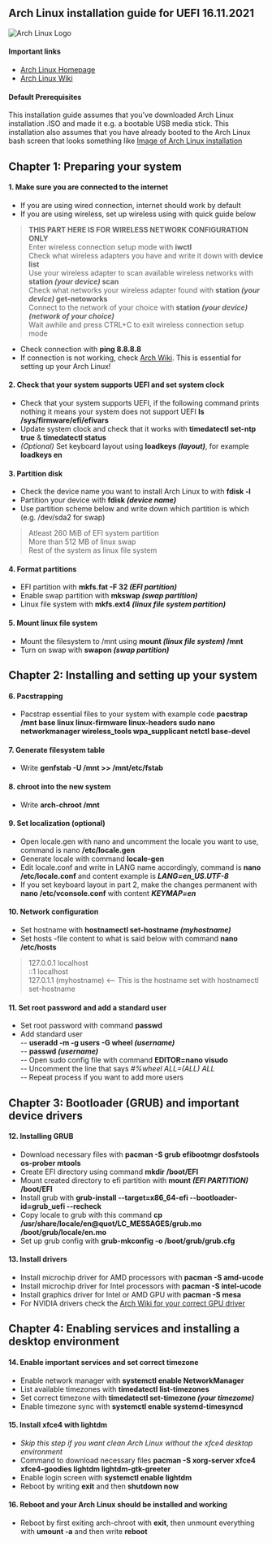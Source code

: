## Arch Linux installation guide for UEFI 16.11.2021
![Arch Linux Logo](https://archlinux.org/static/logos/archlinux-logo-dark-90dpi.ebdee92a15b3.png)  

#### Important links
- [Arch Linux Homepage](https://archlinux.org/ "Arch Linux Homepage")
- [Arch Linux Wiki](https://wiki.archlinux.org/ "Arch Wiki")

#### Default Prerequisites
This installation guide assumes that you've downloaded Arch Linux installation .ISO and made it e.g. a bootable USB media stick. This installation also assumes that you have already booted to the Arch Linux bash screen that looks something like [Image of Arch Linux installation](https://www.lifewire.com/thmb/ZoZhXYbhH8FqeYUzcDBxDoADMgc=/774x0/filters:no_upscale():max_bytes(150000):strip_icc():format(webp)/archlinux1-5bc615bac9e77c005184ea55.jpg "This")

## Chapter 1: Preparing your system
#### 1. Make sure you are connected to the internet
- If you are using wired connection, internet should work by default
- If you are using wireless, set up wireless using with quick guide below  
> **THIS PART HERE IS FOR WIRELESS NETWORK CONFIGURATION ONLY**  
> Enter wireless connection setup mode with **iwctl**  
> Check what wireless adapters you have and write it down with **device list**  
> Use your wireless adapter to scan available wireless networks with **station _(your device)_ scan**  
> Check what networks your wireless adapter found with **station _(your device)_ get-netoworks**  
> Connect to the network of your choice with **station _(your device)_ _(network of your choice)_**  
> Wait awhile and press CTRL+C to exit wireless connection setup mode
- Check connection with **ping 8.8.8.8**
- If connection is not working, check [Arch Wiki](https://wiki.archlinux.org/ "Arch Wiki"). This is essential for setting up your Arch Linux!

#### 2. Check that your system supports UEFI and set system clock
- Check that your system supports UEFI, if the following command prints nothing it means your system does not support UEFI **ls /sys/firmware/efi/efivars**
- Update system clock and check that it works with **timedatectl set-ntp true** & **timedatectl status**
- *(Optional)* Set keyboard layout using **loadkeys _(layout)_**, for example **loadkeys en**

#### 3. Partition disk
- Check the device name you want to install Arch Linux to with **fdisk -l**
- Partition your device with **fdisk _(device name)_**
- Use partition scheme below and write down which partition is which (e.g. /dev/sda2 for swap)
> Atleast 260 MiB of EFI system partition  
> More than 512 MB of linux swap  
> Rest of the system as linux file system  

#### 4. Format partitions
- EFI partition with **mkfs.fat -F 32 _(EFI partition)_**
- Enable swap partition with **mkswap _(swap partition)_**
- Linux file system with **mkfs.ext4 _(linux file system partition)_**

#### 5. Mount linux file system
- Mount the filesystem to /mnt using **mount _(linux file system)_ /mnt**
- Turn on swap with **swapon _(swap partition)_**

## Chapter 2: Installing and setting up your system
#### 6. Pacstrapping
- Pacstrap essential files to your system with example code **pacstrap /mnt base linux linux-firmware linux-headers sudo nano networkmanager wireless_tools wpa_supplicant netctl base-devel**

#### 7. Generate filesystem table
- Write **genfstab -U /mnt >> /mnt/etc/fstab**

#### 8. chroot into the new system
- Write **arch-chroot /mnt**

#### 9. Set localization (optional)
- Open locale.gen with nano and uncomment the locale you want to use, command is nano **/etc/locale.gen**
- Generate locale with command **locale-gen**
- Edit locale.conf and write in LANG name accordingly, command is **nano /etc/locale.conf** and content example is **_LANG=en_US.UTF-8_**
- If you set keyboard layout in part 2, make the changes permanent with **nano /etc/vconsole.conf** with content **_KEYMAP=en_**

#### 10. Network configuration
- Set hostname with **hostnamectl set-hostname _(myhostname)_**
- Set hosts -file content to what is said below with command **nano /etc/hosts**
> 127.0.0.1		localhost  
> ::1				localhost  
> 127.0.1.1	(myhostname) <-- This is the hostname set with hostnamectl set-hostname

#### 11. Set root password and add a standard user
- Set root password with command **passwd**
- Add standard user  
-- **useradd -m -g users -G wheel _(username)_**  
-- **passwd _(username)_**  
-- Open sudo config file with command **EDITOR=nano visudo**  
-- Uncomment the line that says *#%wheel ALL=(ALL) ALL*  
-- Repeat process if you want to add more users

## Chapter 3: Bootloader (GRUB) and important device drivers
#### 12. Installing GRUB
- Download necessary files with **pacman -S grub efibootmgr dosfstools os-prober mtools**
- Create EFI directory using command **mkdir /boot/EFI**
- Mount created directory to efi partition with **mount _(EFI PARTITION)_ /boot/EFI**
- Install grub with **grub-install --target=x86_64-efi --bootloader-id=grub_uefi --recheck**
- Copy locale to grub with this command **cp /usr/share/locale/en\@quot/LC_MESSAGES/grub.mo /boot/grub/locale/en.mo**
- Set up grub config with **grub-mkconfig -o /boot/grub/grub.cfg**

#### 13. Install drivers
- Install microchip driver for AMD processors with **pacman -S amd-ucode**
- Install microchip driver for Intel processors with **pacman -S intel-ucode**
- Install graphics driver for Intel or AMD GPU with **pacman -S mesa**
- For NVIDIA drivers check the [Arch Wiki for your correct GPU driver](https://wiki.archlinux.org/title/NVIDIA "Arch Wiki for your correct GPU driver")

## Chapter 4: Enabling services and installing a desktop environment
#### 14. Enable important services and set correct timezone
- Enable network manager with **systemctl enable NetworkManager**
- List available timezones with **timedatectl list-timezones**
- Set correct timezone with **timedatectl set-timezone _(your timezome)_**  
- Enable timezone sync with **systemctl enable systemd-timesyncd**

#### 15. Install xfce4 with lightdm
- *Skip this step if you want clean Arch Linux without the xfce4 desktop environment*
- Command to download necessary files **pacman -S xorg-server xfce4 xfce4-goodies lightdm lightdm-gtk-greeter**
- Enable login screen with **systemctl enable lightdm**
- Reboot by writing **exit** and then **shutdown now**

#### 16. Reboot and your Arch Linux should be installed and working
- Reboot by first exiting arch-chroot with **exit**, then unmount everything with **umount -a** and then write **reboot**
